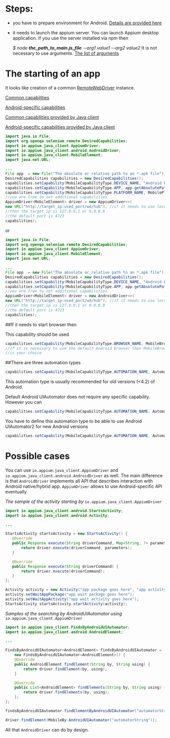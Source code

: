 # Steps: 

- you have to prepare environment for Android. [Details are provided here](http://appium.io/slate/en/master/?java#setup-(android))

- it needs to launch the appium server. You can launch Appium desktop application. If you use the server installed via npm then 

  _$ node **the_path_to_main.js_file** --arg1 value1 --arg2 value2_ 
It is not necessary to use arguments. [The list of arguments](http://appium.io/slate/en/master/?java#appium-server-arguments)


# The starting of an app

It looks like creation of a common [RemoteWebDriver](https://selenium.googlecode.com/git/docs/api/java/org/openqa/selenium/remote/RemoteWebDriver.html) instance. 

[Common capabilities](http://appium.io/slate/en/master/?java#the---default-capabilities-flag)

[Android-specific capabilities](http://appium.io/slate/en/master/?java#android-only)

[Common capabilities provided by Java client](http://appium.github.io/java-client/io/appium/java_client/remote/MobileCapabilityType.html)

[Android-specific capabilities provided by Java client](http://appium.github.io/java-client/io/appium/java_client/remote/AndroidMobileCapabilityType.html)

```java
import java.io.File;
import org.openqa.selenium.remote.DesiredCapabilities;
import io.appium.java_client.AppiumDriver;
import io.appium.java_client.android.AndroidDriver;
import io.appium.java_client.MobileElement;
import java.net.URL;

...
File app  = new File("The absolute or relative path to an *.apk file");
DesiredCapabilities capabilities = new DesiredCapabilities();
capabilities.setCapability(MobileCapabilityType.DEVICE_NAME, "Android Emulator");
capabilities.setCapability(MobileCapabilityType.APP, app.getAbsolutePath());
capabilities.setCapability(MobileCapabilityType.PLATFORM_NAME, MobilePlatform.ANDROID);
//you are free to set additional capabilities 
AppiumDriver<MobileElement> driver = new AppiumDriver<>(
new URL("http://target_ip:used_port/wd/hub"), //if it needs to use locally started server
//then the target_ip is 127.0.0.1 or 0.0.0.0
//the default port is 4723
capabilities);
```

or

```java
import java.io.File;
import org.openqa.selenium.remote.DesiredCapabilities;
import io.appium.java_client.AppiumDriver;
import io.appium.java_client.MobileElement;
import java.net.URL;

...
File app  = new File("The absolute or relative path to an *.apk file");
DesiredCapabilities capabilities = new DesiredCapabilities();
capabilities.setCapability(MobileCapabilityType.DEVICE_NAME, "Android Emulator");
capabilities.setCapability(MobileCapabilityType.APP, app.getAbsolutePath());
//you are free to set additional capabilities 
AppiumDriver<MobileElement> driver = new AndroidDriver<>(
new URL("http://target_ip:used_port/wd/hub"), //if it needs to use locally started server
//then the target_ip is 127.0.0.1 or 0.0.0.0
//the default port is 4723
capabilities);
```


##If it needs to start browser then

This capability should be used

```java
capabilities.setCapability(MobileCapabilityType.BROWSER_NAME, MobileBrowserType.CHROME);
//if it is necessary to use the default Android browser then MobileBrowserType.BROWSER
//is your choice
```

##There are three automation types

```java
capabilities.setCapability(MobileCapabilityType.AUTOMATION_NAME, AutomationName.SELENDROID);
```

This automation type is usually recommended for old versions (<4.2) of Android.

Default Android UIAutomator does not require any specific capability. However you can 
```java
capabilities.setCapability(MobileCapabilityType.AUTOMATION_NAME, AutomationName.APPIUM);
```

You have to define this automation type to be able to use Android UIAutomator2 for new Android versions
```java
capabilities.setCapability(MobileCapabilityType.AUTOMATION_NAME, AutomationName.ANDROID_UIAUTOMATOR2);
```

# Possible cases

You can use ```io.appium.java_client.AppiumDriver``` and ```io.appium.java_client.android.AndroidDriver``` as well. The main difference 
is that ```AndroidDriver``` implements all API that describes interaction with Android native/hybrid app.   ```AppiumDriver``` allows to
use Android-specific API eventually.
 
 _The sample of the activity starting by_ ```io.appium.java_client.AppiumDriver```
 
 ```java
 import io.appium.java_client.android.StartsActivity;
 import io.appium.java_client.android.Activity;

...

StartsActivity startsActivity = new StartsActivity() {
    @Override
    public Response execute(String driverCommand, Map<String, ?> parameters) {
        return driver.execute(driverCommand, parameters);
    }

    @Override
    public Response execute(String driverCommand) {
        return driver.execute(driverCommand);
    }
};

Activity activity = new Activity("app package goes here", "app activity goes here");
activity.setWaitAppPackage("app wait package goes here");
activity.setWaitAppActivity("app wait activity goes here");
StartsActivity startsActivity.startActivity(activity);
 ```
 
_Samples of the searching by AndroidUIAutomator using_ ```io.appium.java_client.AppiumDriver``` 

```java
import io.appium.java_client.FindsByAndroidUIAutomator;
import io.appium.java_client.android.AndroidElement;

...

FindsByAndroidUIAutomator<AndroidElement> findsByAndroidUIAutomator = 
    new FindsByAndroidUIAutomator<AndroidElement>() {
    @Override
    public AndroidElement findElement(String by, String using) {
        return driver.findElement(by, using);
    }

    @Override
    public List<AndroidElement> findElements(String by, String using) {
        return driver.findElements(by, using);
    };
};

findsByAndroidUIAutomator.findElementByAndroidUIAutomator("automatorString");
```

```java
driver.findElement(MobileBy.AndroidUIAutomator("automatorString"));
```

All that ```AndroidDriver``` can do by design.
